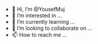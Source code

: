 - 👋 Hi, I’m @YousefMuj
- 👀 I’m interested in ...
- 🌱 I’m currently learning ...
- 💞️ I’m looking to collaborate on ...
- 📫 How to reach me ...

<!---
YousefMuj/YousefMuj is a ✨ special ✨ repository because its `README.md` (this file) appears on your GitHub profile.
You can click the Preview link to take a look at your changes.
--->
